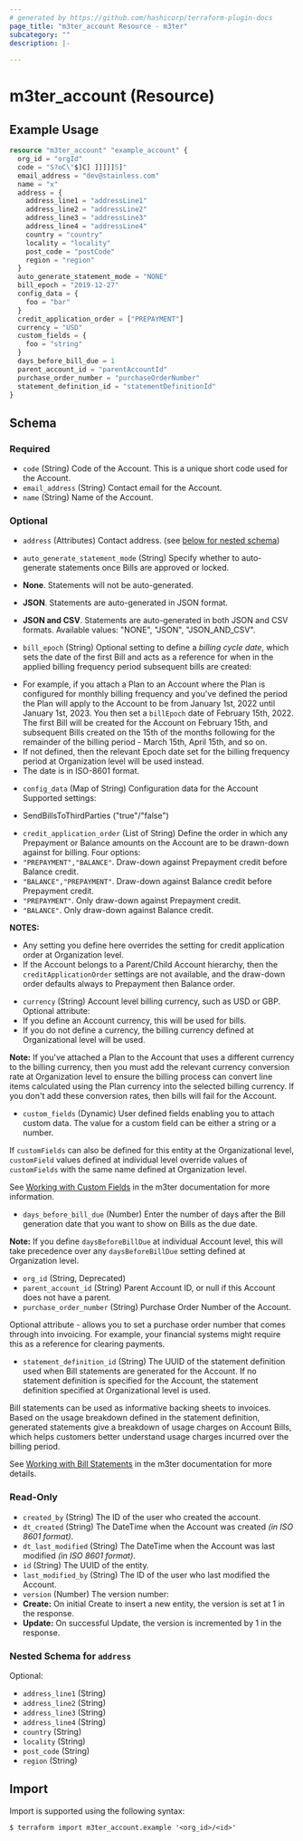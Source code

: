 ```yaml
---
# generated by https://github.com/hashicorp/terraform-plugin-docs
page_title: "m3ter_account Resource - m3ter"
subcategory: ""
description: |-
  
---
```


# m3ter_account (Resource)



## Example Usage

```terraform
resource "m3ter_account" "example_account" {
  org_id = "orgId"
  code = "S?oC\"$]C] ]]]]]5]"
  email_address = "dev@stainless.com"
  name = "x"
  address = {
    address_line1 = "addressLine1"
    address_line2 = "addressLine2"
    address_line3 = "addressLine3"
    address_line4 = "addressLine4"
    country = "country"
    locality = "locality"
    post_code = "postCode"
    region = "region"
  }
  auto_generate_statement_mode = "NONE"
  bill_epoch = "2019-12-27"
  config_data = {
    foo = "bar"
  }
  credit_application_order = ["PREPAYMENT"]
  currency = "USD"
  custom_fields = {
    foo = "string"
  }
  days_before_bill_due = 1
  parent_account_id = "parentAccountId"
  purchase_order_number = "purchaseOrderNumber"
  statement_definition_id = "statementDefinitionId"
}
```

<!-- schema generated by tfplugindocs -->
## Schema

### Required

- `code` (String) Code of the Account. 
This is a unique short code used for the Account.
- `email_address` (String) Contact email for the Account.
- `name` (String) Name of the Account.

### Optional

- `address` (Attributes) Contact address. (see [below for nested schema](#nestedatt--address))
- `auto_generate_statement_mode` (String) Specify whether to auto-generate statements once Bills are approved or locked.

- **None**. Statements will not be auto-generated.
- **JSON**. Statements are auto-generated in JSON format.
- **JSON and CSV**. Statements are auto-generated in both JSON and CSV formats.
Available values: "NONE", "JSON", "JSON_AND_CSV".
- `bill_epoch` (String) Optional setting to define a *billing cycle date*, which sets the date of the first Bill and acts as a reference for when in the applied billing frequency period subsequent bills are created:
* For example, if you attach a Plan to an Account where the Plan is configured for monthly billing frequency and you've defined the period the Plan will apply to the Account to be from January 1st, 2022 until January 1st, 2023. You then set a `billEpoch` date of February 15th, 2022. The first Bill will be created for the Account on February 15th, and subsequent Bills created on the 15th of the months following for the remainder of the billing period - March 15th, April 15th, and so on.
* If not defined, then the relevant Epoch date set for the billing frequency period at Organization level will be used instead.
* The date is in ISO-8601 format.
- `config_data` (Map of String) Configuration data for the Account
Supported settings:
 * SendBillsToThirdParties ("true"/"false")
- `credit_application_order` (List of String) Define the order in which any Prepayment or Balance amounts on the Account are to be drawn-down against for billing. Four options:
- `"PREPAYMENT","BALANCE"`. Draw-down against Prepayment credit before Balance credit.
- `"BALANCE","PREPAYMENT"`. Draw-down against Balance credit before Prepayment credit.
- `"PREPAYMENT"`. Only draw-down against Prepayment credit.
- `"BALANCE"`. Only draw-down against Balance credit.

**NOTES:**
* Any setting you define here overrides the setting for credit application order at Organization level.
* If the Account belongs to a Parent/Child Account hierarchy, then the `creditApplicationOrder` settings are not available, and the draw-down order defaults always to Prepayment then Balance order.
- `currency` (String) Account level billing currency, such as USD or GBP. Optional attribute:
- If you define an Account currency, this will be used for bills.
- If you do not define a currency, the billing currency defined at Organizational level will be used.

**Note:** If you've attached a Plan to the Account that uses a different currency to the billing currency, then you must add the relevant currency conversion rate at Organization level to ensure the billing process can convert line items calculated using the Plan currency into the selected billing currency. If you don't add these conversion rates, then bills will fail for the Account.
- `custom_fields` (Dynamic) User defined fields enabling you to attach custom data. The value for a custom field can be either a string or a number.

If `customFields` can also be defined for this entity at the Organizational level, `customField` values defined at individual level override values of `customFields` with the same name defined at Organization level.

See [Working with Custom Fields](https://www.m3ter.com/docs/guides/creating-and-managing-products/working-with-custom-fields) in the m3ter documentation for more information.
- `days_before_bill_due` (Number) Enter the number of days after the Bill generation date that you want to show on Bills as the due date.

**Note:** If you define `daysBeforeBillDue` at individual Account level, this will take precedence over any `daysBeforeBillDue` setting defined at Organization level.
- `org_id` (String, Deprecated)
- `parent_account_id` (String) Parent Account ID, or null if this Account does not have a parent.
- `purchase_order_number` (String) Purchase Order Number of the Account.

Optional attribute - allows you to set a purchase order number that comes through into invoicing. For example, your financial systems might require this as a reference for clearing payments.
- `statement_definition_id` (String) The UUID of the statement definition used when Bill statements are generated for the Account. If no statement definition is specified for the Account, the statement definition specified at Organizational level is used.

Bill statements can be used as informative backing sheets to invoices. Based on the usage breakdown defined in the statement definition, generated statements give a breakdown of usage charges on Account Bills, which helps customers better understand usage charges incurred over the billing period.

See [Working with Bill Statements](https://www.m3ter.com/docs/guides/running-viewing-and-managing-bills/working-with-bill-statements) in the m3ter documentation for more details.

### Read-Only

- `created_by` (String) The ID of the user who created the account.
- `dt_created` (String) The DateTime when the Account was created *(in ISO 8601 format)*.
- `dt_last_modified` (String) The DateTime when the Account was last modified *(in ISO 8601 format)*.
- `id` (String) The UUID of the entity.
- `last_modified_by` (String) The ID of the user who last modified the Account.
- `version` (Number) The version number:
- **Create:** On initial Create to insert a new entity, the version is set at 1 in the response.
- **Update:** On successful Update, the version is incremented by 1 in the response.

<a id="nestedatt--address"></a>
### Nested Schema for `address`

Optional:

- `address_line1` (String)
- `address_line2` (String)
- `address_line3` (String)
- `address_line4` (String)
- `country` (String)
- `locality` (String)
- `post_code` (String)
- `region` (String)

## Import

Import is supported using the following syntax:

```shell
$ terraform import m3ter_account.example '<org_id>/<id>'
```
